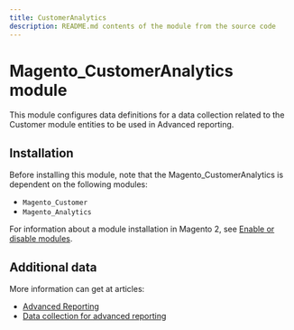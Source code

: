 ```yaml
---
title: CustomerAnalytics
description: README.md contents of the module from the source code
---
```


# Magento_CustomerAnalytics module

This module configures data definitions for a data collection related to the Customer module entities to be used in Advanced reporting.

## Installation

Before installing this module, note that the Magento_CustomerAnalytics is dependent on the following modules:

- `Magento_Customer`
- `Magento_Analytics`

For information about a module installation in Magento 2, see [Enable or disable modules](https://devdocs.magento.com/guides/v2.4/install-gde/install/cli/install-cli-subcommands-enable.html).

## Additional data

More information can get at articles:

- [Advanced Reporting](https://devdocs.magento.com/guides/v2.4/advanced-reporting/overview.html)
- [Data collection for advanced reporting](https://devdocs.magento.com/guides/v2.4/advanced-reporting/data-collection.html)
